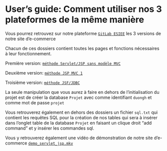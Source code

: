 # User’s guide: Comment utiliser nos 3 plateformes de la même manière

Vous pourrez retrouvez sur notre plateforme [`GitLab ESIEE`](https://git.esiee.fr/duongh/technologies-web-avec-jee-rocket-league.git) les 3 versions de notre site d’e-commerce

Chacun de ces dossiers contient toutes les pages et fonctions nécessaires à leur fonctionnement.

Première version: [`méthode Servlet/JSP sans modèle MVC`](https://git.esiee.fr/duongh/technologies-web-avec-jee-rocket-league/-/tree/master/version_Servlet_JSP_non_MVC)


Deuxième version: [`méthode JSP MVC 1`](https://git.esiee.fr/duongh/technologies-web-avec-jee-rocket-league/-/tree/master/version_JSP_MVC1)


Troisième version: [`méthode JSF/JDBC`](https://git.esiee.fr/duongh/technologies-web-avec-jee-rocket-league/-/tree/master/version_JSF-JDBC)


La seule manipulation que vous aurez à faire en dehors de l’initialisation du projet est de créer la database `Projet` avec comme identifiant `duongh` et comme mot de passe `projet` 

Vous retrouverez également en dehors des dossiers un fichier `sql.txt` qui contient les requêtes SQL pour la création de nos tables qui sera à insérer dans l’onglet table de la database `Projet` en faisant un clique droit “add command” et y insérer les commandes sql.


Vous y retrouverez également une vidéo de démonstration de notre site d’e-commerce [`demo_servlet_jsp.mkv`](https://git.esiee.fr/duongh/technologies-web-avec-jee-rocket-league/-/blob/master/demo_servlet_jsp.mkv)
